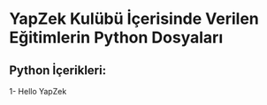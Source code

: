 # YapZek Kulübü İçerisinde Verilen Eğitimlerin Python Dosyaları

## Python İçerikleri:
1- Hello YapZek
